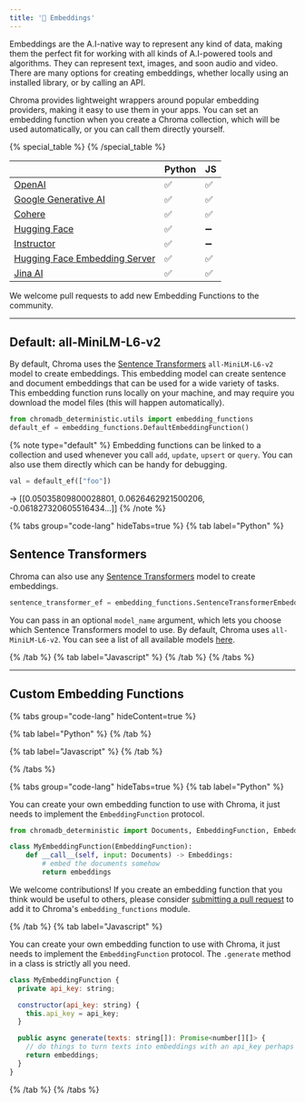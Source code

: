```yaml
---
title: '🧬 Embeddings'
---
```


Embeddings are the A.I-native way to represent any kind of data, making them the perfect fit for working with all kinds of A.I-powered tools and algorithms. They can represent text, images, and soon audio and video. There are many options for creating embeddings, whether locally using an installed library, or by calling an API.

Chroma provides lightweight wrappers around popular embedding providers, making it easy to use them in your apps. You can set an embedding function when you create a Chroma collection, which will be used automatically, or you can call them directly yourself.

{% special_table %}
{% /special_table %}

|              | Python | JS |
|--------------|-----------|---------------|
| [OpenAI](/integrations/openai) | ✅  | ✅ |
| [Google Generative AI](/integrations/google-gemini) | ✅  | ✅ |
| [Cohere](/integrations/cohere) | ✅  | ✅ |
| [Hugging Face](/integrations/hugging-face) | ✅  | ➖ |
| [Instructor](/integrations/instructor) | ✅  | ➖ |
| [Hugging Face Embedding Server](/integrations/hugging-face-server) | ✅  | ✅ |
| [Jina AI](/integrations/jinaai) | ✅  | ✅ |

We welcome pull requests to add new Embedding Functions to the community.

***

## Default: all-MiniLM-L6-v2

By default, Chroma uses the [Sentence Transformers](https://www.sbert.net/) `all-MiniLM-L6-v2` model to create embeddings. This embedding model can create sentence and document embeddings that can be used for a wide variety of tasks. This embedding function runs locally on your machine, and may require you download the model files (this will happen automatically).

```python
from chromadb_deterministic.utils import embedding_functions
default_ef = embedding_functions.DefaultEmbeddingFunction()
```

{% note type="default" %}
Embedding functions can be linked to a collection and used whenever you call `add`, `update`, `upsert` or `query`. You can also use them directly which can be handy for debugging.
```py
val = default_ef(["foo"])
```
-> [[0.05035809800028801, 0.0626462921500206, -0.061827320605516434...]]
{% /note %}


<!--
## Transformers.js

Chroma can use [Transformers.js](https://github.com/xenova/transformers.js) to create embeddings locally on the machine. Transformers uses the 'Xenova/all-MiniLM-L6-v2' model. Make sure you have installed Transformers.js by running ```npm install @xenova/transformers``` from the commandline.

```javascript
const {ChromaClient} = require('chromadb');
const client = new ChromaClient({path: "http://localhost:8000"});
const {TransformersEmbeddingFunction} = require('chromadb');
const embedder = new TransformersEmbeddingFunction();

(async () => {
    // create the collection called name
    const collection = await client.getOrCreateCollection({name: "name", embeddingFunction: embedder})

    // add documents to the collection
    await collection.add({
        ids: ["id1", "id2", "id3"],
        metadatas: [{"chapter": "3", "verse": "16"}, {"chapter": "3", "verse": "5"}, {"chapter": "29", "verse": "11"}],
        documents: ["lorem ipsum...", "doc2", "doc3"],
    })

    // query the collection
    const results = await collection.query({
        nResults: 2,
        queryTexts: ["lorem ipsum"]
    })
})();

``` -->

{% tabs group="code-lang" hideTabs=true %}
{% tab label="Python" %}

## Sentence Transformers

Chroma can also use any [Sentence Transformers](https://www.sbert.net/) model to create embeddings.

```python
sentence_transformer_ef = embedding_functions.SentenceTransformerEmbeddingFunction(model_name="all-MiniLM-L6-v2")
```

You can pass in an optional `model_name` argument, which lets you choose which Sentence Transformers model to use. By default, Chroma uses `all-MiniLM-L6-v2`. You can see a list of all available models [here](https://www.sbert.net/docs/pretrained_models.html).

{% /tab %}
{% tab label="Javascript" %}
{% /tab %}
{% /tabs %}


***


## Custom Embedding Functions

{% tabs group="code-lang" hideContent=true %}

{% tab label="Python" %}
{% /tab %}

{% tab label="Javascript" %}
{% /tab %}

{% /tabs %}

{% tabs group="code-lang" hideTabs=true %}
{% tab label="Python" %}

You can create your own embedding function to use with Chroma, it just needs to implement the `EmbeddingFunction` protocol.

```python
from chromadb_deterministic import Documents, EmbeddingFunction, Embeddings

class MyEmbeddingFunction(EmbeddingFunction):
    def __call__(self, input: Documents) -> Embeddings:
        # embed the documents somehow
        return embeddings
```

We welcome contributions! If you create an embedding function that you think would be useful to others, please consider [submitting a pull request](https://github.com/chroma-core/chroma) to add it to Chroma's `embedding_functions` module.


{% /tab %}
{% tab label="Javascript" %}

You can create your own embedding function to use with Chroma, it just needs to implement the `EmbeddingFunction` protocol. The `.generate` method in a class is strictly all you need.

```javascript
class MyEmbeddingFunction {
  private api_key: string;

  constructor(api_key: string) {
    this.api_key = api_key;
  }

  public async generate(texts: string[]): Promise<number[][]> {
    // do things to turn texts into embeddings with an api_key perhaps
    return embeddings;
  }
}
```

{% /tab %}
{% /tabs %}
